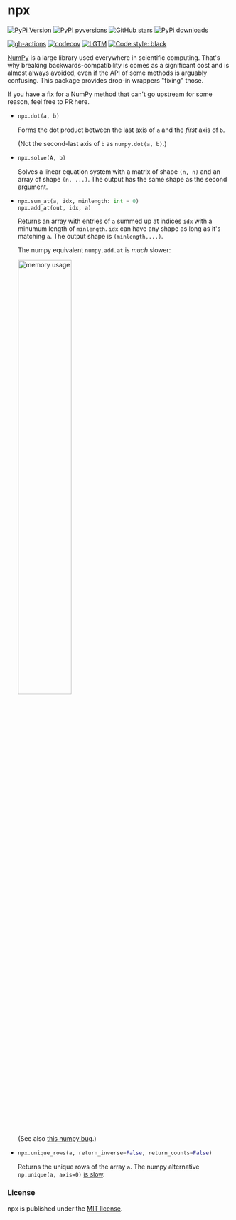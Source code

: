 # npx

[![PyPi Version](https://img.shields.io/pypi/v/npx.svg?style=flat-square)](https://pypi.org/project/npx)
[![PyPI pyversions](https://img.shields.io/pypi/pyversions/npx.svg?style=flat-square)](https://pypi.org/pypi/npx/)
[![GitHub stars](https://img.shields.io/github/stars/nschloe/npx.svg?style=flat-square&logo=github&label=Stars&logoColor=white)](https://github.com/nschloe/npx)
[![PyPi downloads](https://img.shields.io/pypi/dm/npx.svg?style=flat-square)](https://pypistats.org/packages/npx)

[![gh-actions](https://img.shields.io/github/workflow/status/nschloe/npx/ci?style=flat-square)](https://github.com/nschloe/npx/actions?query=workflow%3Aci)
[![codecov](https://img.shields.io/codecov/c/github/nschloe/npx.svg?style=flat-square)](https://codecov.io/gh/nschloe/npx)
[![LGTM](https://img.shields.io/lgtm/grade/python/github/nschloe/npx.svg?style=flat-square)](https://lgtm.com/projects/g/nschloe/npx)
[![Code style: black](https://img.shields.io/badge/code%20style-black-000000.svg?style=flat-square)](https://github.com/psf/black)

[NumPy](https://numpy.org/) is a large library used everywhere in scientific computing.
That's why breaking backwards-compatibility is comes as a significant cost and is almost
always avoided, even if the API of some methods is arguably confusing. This package
provides drop-in wrappers "fixing" those.

If you have a fix for a NumPy method that can't go upstream for some reason, feel free
to PR here.

* ```python
  npx.dot(a, b)
  ```
  Forms the dot product between the last axis of `a` and the _first_ axis of `b`.

  (Not the second-last axis of `b` as `numpy.dot(a, b)`.)

* ```python
  npx.solve(A, b)
  ```
  Solves a linear equation system with a matrix of shape `(n, n)` and an array of shape
  `(n, ...)`. The output has the same shape as the second argument.

* ```python
  npx.sum_at(a, idx, minlength: int = 0)
  npx.add_at(out, idx, a)
  ```
  Returns an array with entries of `a` summed up at indices `idx` with a minumum length
  of `minlength`. `idx` can have any shape as long as it's matching `a`. The output
  shape is `(minlength,...)`.

  The numpy equivalent `numpy.add.at` is _much_
  slower:

  <img alt="memory usage" src="https://nschloe.github.io/npx/perf-add-at.svg" width="50%">

  (See also [this numpy bug](https://github.com/numpy/numpy/issues/11156).)

* ```python
  npx.unique_rows(a, return_inverse=False, return_counts=False)
  ```
  Returns the unique rows of the array `a`. The numpy alternative `np.unique(a, axis=0)`
  [is slow](https://github.com/numpy/numpy/issues/11136).

### License
npx is published under the [MIT license](https://en.wikipedia.org/wiki/MIT_License).

